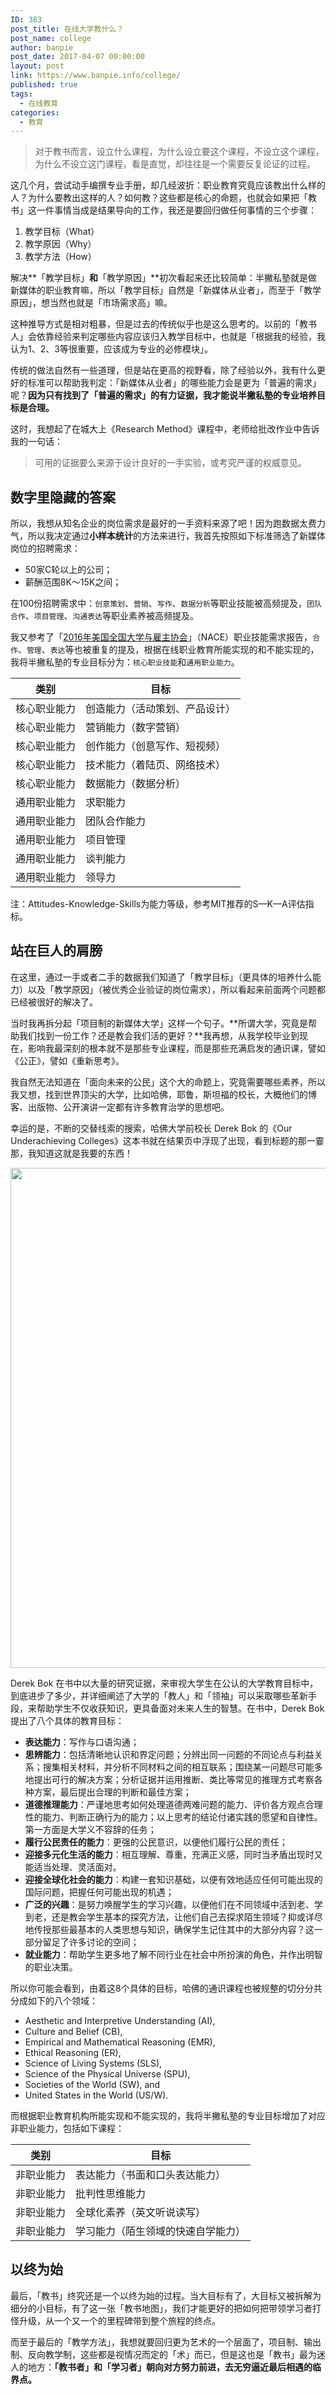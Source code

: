 ```yaml
---
ID: 383
post_title: 在线大学教什么？
post_name: college
author: banpie
post_date: 2017-04-07 00:00:00
layout: post
link: https://www.banpie.info/college/
published: true
tags:
  - 在线教育
categories:
  - 教育
---
```

> 对于教书而言，设立什么课程，为什么设立要这个课程，不设立这个课程，为什么不设立这门课程，看是直觉，却往往是一个需要反复论证的过程。

这几个月，尝试动手编撰专业手册，却几经波折：职业教育究竟应该教出什么样的人？为什么要教出这样的人？如何教？这些都是核心的命题，也就会如果把「教书」这一件事情当成是结果导向的工作，我还是要回归做任何事情的三个步骤：

1.  教学目标（What）
2.  教学原因（Why）
3.  教学方法（How）

解决**「教学目标」**和**「教学原因」**初次看起来还比较简单：半撇私塾就是做新媒体的职业教育嘛，所以「教学目标」自然是「新媒体从业者」，而至于「教学原因」，想当然也就是「市场需求高」嘛。

这种推导方式是相对粗暴，但是过去的传统似乎也是这么思考的。以前的「教书人」会依靠经验来判定哪些内容应该归入教学目标中，也就是「根据我的经验，我认为1、2、3等很重要，应该成为专业的必修模块」。

传统的做法自然有一些道理，但是站在更高的视野看，除了经验以外，我有什么更好的标准可以帮助我判定：「新媒体从业者」的哪些能力会是更为「普遍的需求」呢？**因为只有找到了「普遍的需求」的有力证据，我才能说半撇私塾的专业培养目标是合理。**

这时，我想起了在城大上《Research Method》课程中，老师给批改作业中告诉我的一句话：

> 可用的证据要么来源于设计良好的一手实验，或考究严谨的权威意见。

## 数字里隐藏的答案

所以，我想从知名企业的岗位需求是最好的一手资料来源了吧！因为跑数据太费力气，所以我决定通过**小样本统计**的方法来进行，我首先按照如下标准筛选了新媒体岗位的招聘需求：

*   50家C轮以上的公司；
*   薪酬范围8K～15K之间；

在100份招聘需求中：`创意策划`、`营销`、`写作`、`数据分析`等职业技能被高频提及，`团队合作`、`项目管理`、`沟通表达`等职业素养被高频提及。

我又参考了「[2016年美国全国大学与雇主协会][1]」（NACE）职业技能需求报告，`合作`、`管理`、`表达`等也被重复的提及，根据在线职业教育所能实现的和不能实现的，我将半撇私塾的专业目标分为：`核心职业技能`和`通用职业能力`。

| 类别     | 目标              |
| ------ | --------------- |
| 核心职业能力 | 创造能力（活动策划、产品设计） |
| 核心职业能力 | 营销能力（数字营销）      |
| 核心职业能力 | 创作能力（创意写作、短视频）  |
| 核心职业能力 | 技术能力（着陆页、网络技术）  |
| 核心职业能力 | 数据能力（数据分析）      |
| 通用职业能力 | 求职能力            |
| 通用职业能力 | 团队合作能力          |
| 通用职业能力 | 项目管理            |
| 通用职业能力 | 谈判能力            |
| 通用职业能力 | 领导力             |

注：Attitudes-Knowledge-Skills为能力等级，参考MIT推荐的S—K—A评估指标。

## 站在巨人的肩膀

在这里，通过一手或者二手的数据我们知道了「教学目标」（更具体的培养什么能力）以及「教学原因」（被优秀企业验证的岗位需求），所以看起来前面两个问题都已经被很好的解决了。

当时我再拆分起「项目制的新媒体大学」这样一个句子。**所谓大学，究竟是帮助我们找到一份工作？还是教会我们活的更好？**我再想，从我学校毕业到现在，影响我最深刻的根本就不是那些专业课程，而是那些充满启发的通识课，譬如《公正》，譬如《重新思考》。

我自然无法知道在「面向未来的公民」这个大的命题上，究竟需要哪些素养，所以我又想，找到世界顶尖的大学，比如哈佛，耶鲁，斯坦福的校长，大概他们的博客、出版物、公开演讲一定都有许多教育治学的思想吧。

幸运的是，不断的交替线索的搜索，哈佛大学前校长 Derek Bok 的《Our Underachieving Colleges》这本书就在结果页中浮现了出现，看到标题的那一霎那，我知道这就是我要的东西！

<img class="alignnone size-full wp-image-2133" src="http://www.banpie.info/wp-content/uploads/2019/03/22906366-1_u_1.jpg" width="800" height="800" alt="" />

Derek Bok 在书中以大量的研究证据，来审视大学生在公认的大学教育目标中，到底进步了多少，并详细阐述了大学的「教人」和「领袖」可以采取哪些革新手段，来帮助学生不仅收获知识，更具备面对未来人生的智慧。在书中，Derek Bok 提出了八个具体的教育目标：

*   **表达能力**：写作与口语沟通；
*   **思辨能力**：包括清晰地认识和界定问题；分辨出同一问题的不同论点与利益关系；搜集相关材料，并分析不同材料之间的相互联系；围绕某一问题尽可能多地提出可行的解决方案；分析证据并运用推断、类比等常见的推理方式考察各种方案，最后提出合理的判断和最佳方案；
*   **道德推理能力**：严谨地思考如何处理道德两难问题的能力、评价各方观点合理性的能力、判断正确行为的能力；以上思考的结论付诸实践的愿望和自律性。第一方面是大学义不容辞的任务；
*   **履行公民责任的能力**：更强的公民意识，以便他们履行公民的责任；
*   **迎接多元化生活的能力**：相互理解、尊重，充满正义感，同时当矛盾出现时又能适当处理、灵活面对。
*   **迎接全球化社会的能力**：构建一套知识基础，以便有效地适应任何可能出现的国际问题，把握任何可能出现的机遇；
*   **广泛的兴趣**：是努力唤醒学生的学习兴趣，以便他们在不同领域中活到老、学到老，还是教会学生基本的探究方法，让他们自己去探求陌生领域？抑或详尽地传授那些最基本的人类思想与知识，确保学生记住其中的大部分内容？这一部分留足了许多讨论的空间；
*   **就业能力**：帮助学生更多地了解不同行业在社会中所扮演的角色，并作出明智的职业决策。

所以你可能会看到，由着这8个具体的目标，哈佛的通识课程也被规整的切分分共分成如下的八个领域：

*   Aesthetic and Interpretive Understanding (AI),
*   Culture and Belief (CB),
*   Empirical and Mathematical Reasoning (EMR),
*   Ethical Reasoning (ER),
*   Science of Living Systems (SLS),
*   Science of the Physical Universe (SPU),
*   Societies of the World (SW), and
*   United States in the World (US/W).

而根据职业教育机构所能实现和不能实现的，我将半撇私塾的专业目标增加了对应非职业能力，包括如下课程：

| 类别    | 目标                |
| ----- | ----------------- |
| 非职业能力 | 表达能力（书面和口头表达能力）   |
| 非职业能力 | 批判性思维能力           |
| 非职业能力 | 全球化素养（英文听说读写）     |
| 非职业能力 | 学习能力（陌生领域的快速自学能力） |

## 以终为始

最后，「教书」终究还是一个以终为始的过程。当大目标有了，大目标又被拆解为细分的小目标，有了这一张「教书地图」，我们才能更好的把如何把带领学习者打怪升级，从一个又一个的里程碑带到整个旅程的终点。

而至于最后的「教学方法」，我想就要回归更为艺术的一个层面了，项目制、输出制、反向教学制，这些都是视情况而定的「术」而已，但是这也是「教书」最为迷人的地方：**「教书者」和「学习者」朝向对方努力前进，去无穷逼近最后相遇的临界点。**

 [1]: https://careers.college.indiana.edu/blog/2017/01/10/here-are-the-top-10-attributes-employers-want-to-see-on-your-resume-how-many-have-you-got/